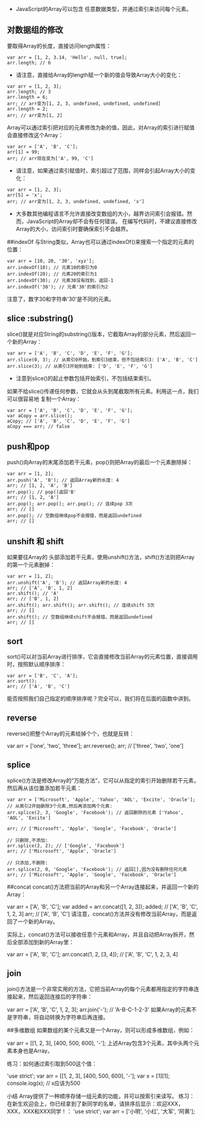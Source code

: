 
- JavaScript的Array可以包含 任意数据类型，并通过索引来访问每个元素。
## 对数据组的修改
要取得Array的长度，直接访问length属性：
```
var arr = [1, 2, 3.14, 'Hello', null, true];
arr.length; // 6
```
- 请注意，直接给Array的length赋一个新的值会导致Array大小的变化：
```
var arr = [1, 2, 3];
arr.length; // 3
arr.length = 6;
arr; // arr变为[1, 2, 3, undefined, undefined, undefined]
arr.length = 2;
arr; // arr变为[1, 2]
```
Array可以通过索引把对应的元素修改为新的值，因此，对Array的索引进行赋值会直接修改这个Array：
```
var arr = ['A', 'B', 'C'];
arr[1] = 99;
arr; // arr现在变为['A', 99, 'C']
```
- 请注意，如果通过索引赋值时，索引超过了范围，同样会引起Array大小的变化：
```
var arr = [1, 2, 3];
arr[5] = 'x';
arr; // arr变为[1, 2, 3, undefined, undefined, 'x']
```
- 大多数其他编程语言不允许直接改变数组的大小，越界访问索引会报错。然而，JavaScript的Array却不会有任何错误。
 在编写代码时，不建议直接修改Array的大小，访问索引时要确保索引不会越界。

##indexOf
与String类似，Array也可以通过indexOf()来搜索一个指定的元素的位置：
```
var arr = [10, 20, '30', 'xyz'];
arr.indexOf(10); // 元素10的索引为0
arr.indexOf(20); // 元素20的索引为1
arr.indexOf(30); // 元素30没有找到，返回-1
arr.indexOf('30'); // 元素'30'的索引为2
```
注意了，数字30和字符串'30'是不同的元素。

## slice :substring()
slice()就是对应String的substring()版本，它截取Array的部分元素，然后返回一个新的Array：
```
var arr = ['A', 'B', 'C', 'D', 'E', 'F', 'G'];
arr.slice(0, 3); // 从索引0开始，到索引3结束，但不包括索引3: ['A', 'B', 'C']
arr.slice(3); // 从索引3开始到结束: ['D', 'E', 'F', 'G']
```
- 注意到slice()的起止参数包括开始索引，不包括结束索引。

如果不给slice()传递任何参数，它就会从头到尾截取所有元素。利用这一点，我们可以很容易地 复制一个Array：
```
var arr = ['A', 'B', 'C', 'D', 'E', 'F', 'G'];
var aCopy = arr.slice();
aCopy; // ['A', 'B', 'C', 'D', 'E', 'F', 'G']
aCopy === arr; // false
```

## push和pop
push()向Array的末尾添加若干元素，pop()则把Array的最后一个元素删除掉：
```
var arr = [1, 2];
arr.push('A', 'B'); // 返回Array新的长度: 4
arr; // [1, 2, 'A', 'B']
arr.pop(); // pop()返回'B'
arr; // [1, 2, 'A']
arr.pop(); arr.pop(); arr.pop(); // 连续pop 3次
arr; // []
arr.pop(); // 空数组继续pop不会报错，而是返回undefined
arr; // []
```

## unshift 和 shift

如果要往Array的 头部添加若干元素，使用unshift()方法，shift()方法则把Array的第一个元素删掉：
```
var arr = [1, 2];
arr.unshift('A', 'B'); // 返回Array新的长度: 4
arr; // ['A', 'B', 1, 2]
arr.shift(); // 'A'
arr; // ['B', 1, 2]
arr.shift(); arr.shift(); arr.shift(); // 连续shift 3次
arr; // []
arr.shift(); // 空数组继续shift不会报错，而是返回undefined
arr; // []
```


## sort
sort()可以对当前Array进行排序，它会直接修改当前Array的元素位置，直接调用时，按照默认顺序排序：
```
var arr = ['B', 'C', 'A'];
arr.sort();
arr; // ['A', 'B', 'C']
```
能否按照我们自己指定的顺序排序呢？完全可以，我们将在后面的函数中讲到。

## reverse
reverse()把整个Array的元素给掉个个，也就是反转：

var arr = ['one', 'two', 'three'];
arr.reverse(); 
arr; // ['three', 'two', 'one']

## splice
splice()方法是修改Array的“万能方法”，它可以从指定的索引开始删除若干元素，然后再从该位置添加若干元素：
```
var arr = ['Microsoft', 'Apple', 'Yahoo', 'AOL', 'Excite', 'Oracle'];
// 从索引2开始删除3个元素,然后再添加两个元素:
arr.splice(2, 3, 'Google', 'Facebook'); // 返回删除的元素 ['Yahoo', 'AOL', 'Excite']

arr; // ['Microsoft', 'Apple', 'Google', 'Facebook', 'Oracle']

// 只删除,不添加:
arr.splice(2, 2); // ['Google', 'Facebook']
arr; // ['Microsoft', 'Apple', 'Oracle']

// 只添加,不删除:
arr.splice(2, 0, 'Google', 'Facebook'); // 返回[],因为没有删除任何元素
arr; // ['Microsoft', 'Apple', 'Google', 'Facebook', 'Oracle']
```
##concat
concat()方法把当前的Array和另一个Array连接起来，并返回一个新的Array：

var arr = ['A', 'B', 'C'];
var added = arr.concat([1, 2, 3]);
added; // ['A', 'B', 'C', 1, 2, 3]
arr; // ['A', 'B', 'C']
请注意，concat()方法并没有修改当前Array，而是返回了一个新的Array。

实际上，concat()方法可以接收任意个元素和Array，并且自动把Array拆开，然后全部添加到新的Array里：

var arr = ['A', 'B', 'C'];
arr.concat(1, 2, [3, 4]); // ['A', 'B', 'C', 1, 2, 3, 4]

## join
join()方法是一个非常实用的方法，它把当前Array的每个元素都用指定的字符串连接起来，然后返回连接后的字符串：

var arr = ['A', 'B', 'C', 1, 2, 3];
arr.join('-'); // 'A-B-C-1-2-3'
如果Array的元素不是字符串，将自动转换为字符串后再连接。

##多维数组
如果数组的某个元素又是一个Array，则可以形成多维数组，例如：

var arr = [[1, 2, 3], [400, 500, 600], '-'];
上述Array包含3个元素，其中头两个元素本身也是Array。

练习：如何通过索引取到500这个值：

'use strict';
var arr = [[1, 2, 3], [400, 500, 600], '-'];
var x = [1][1];
console.log(x); // x应该为500
 
小结
Array提供了一种顺序存储一组元素的功能，并可以按索引来读写。
练习：在新生欢迎会上，你已经拿到了新同学的名单，请排序后显示：欢迎XXX，XXX，XXX和XXX同学！：
'use strict';
var arr = ['小明', '小红', '大军', '阿黄'];